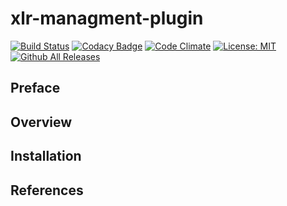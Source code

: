 # xlr-managment-plugin

[![Build Status](https://travis-ci.org/novellusrules/xlr-management-plugin.svg?branch=master)](https://travis-ci.org/novellusrules/xlr-management-plugin)
[![Codacy Badge](https://api.codacy.com/project/badge/Grade/bd446e1a84884afbb864673a9a73e4b4)](https://www.codacy.com/app/novellusrules/xlr-management-plugin?utm_source=github.com&amp;utm_medium=referral&amp;utm_content=novellusrules/xlr-management-plugin&amp;utm_campaign=Badge_Grade)
[![Code Climate](https://codeclimate.com/github/novellusrules/xlr-management-plugin/badges/gpa.svg)](https://codeclimate.com/github/novellusrules/xlr-management-plugin)
[![License: MIT][xlr-management-plugin-license-image] ][xlr-management-plugin-license-url]
[![Github All Releases][xlr-management-plugin-downloads-image]]()

[xlr-management-plugin-license-image]: https://img.shields.io/badge/License-MIT-yellow.svg
[xlr-management-plugin-license-url]: https://opensource.org/licenses/MIT
[xlr-management-plugin-downloads-image]: https://img.shields.io/github/downloads/xebialabs-community/xlr-management-plugin/total.svg

## Preface

## Overview

## Installation

## References

